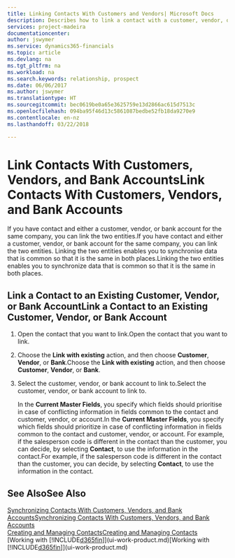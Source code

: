 ```yaml
---
title: Linking Contacts With Customers and Vendors| Microsoft Docs
description: Describes how to link a contact with a customer, vendor, or bank account from the same company, so that you can synchronise common data.
services: project-madeira
documentationcenter: 
author: jswymer
ms.service: dynamics365-financials
ms.topic: article
ms.devlang: na
ms.tgt_pltfrm: na
ms.workload: na
ms.search.keywords: relationship, prospect
ms.date: 06/06/2017
ms.author: jswymer
ms.translationtype: HT
ms.sourcegitcommit: bec0619be0a65e3625759e13d2866ac615d7513c
ms.openlocfilehash: 094ba95f46d13c5861087bedbe52fb18da9270e9
ms.contentlocale: en-nz
ms.lasthandoff: 03/22/2018

---
```

# <a name="link-contacts-with-customers-vendors-and-bank-accounts"></a><span data-ttu-id="865c6-103">Link Contacts With Customers, Vendors, and Bank Accounts</span><span class="sxs-lookup"><span data-stu-id="865c6-103">Link Contacts With Customers, Vendors, and Bank Accounts</span></span>
<span data-ttu-id="865c6-104">If you have contact and either a customer, vendor, or bank account for the same company, you can link the two entities.</span><span class="sxs-lookup"><span data-stu-id="865c6-104">If you have contact and either a customer, vendor, or bank account for the same company, you can link the two entities.</span></span> <span data-ttu-id="865c6-105">Linking the two entities enables you to synchronise data that is common so that it is the same in both places.</span><span class="sxs-lookup"><span data-stu-id="865c6-105">Linking the two entities enables you to synchronize data that is common so that it is the same in both places.</span></span>

## <a name="link-a-contact-to-an-existing-customer-vendor-or-bank-account"></a><span data-ttu-id="865c6-106">Link a Contact to an Existing Customer, Vendor, or Bank Account</span><span class="sxs-lookup"><span data-stu-id="865c6-106">Link a Contact to an Existing Customer, Vendor, or Bank Account</span></span>
1. <span data-ttu-id="865c6-107">Open the contact that you want to link.</span><span class="sxs-lookup"><span data-stu-id="865c6-107">Open the contact that you want to link.</span></span>
2. <span data-ttu-id="865c6-108">Choose the **Link with existing** action, and then choose **Customer**, **Vendor**, or **Bank**.</span><span class="sxs-lookup"><span data-stu-id="865c6-108">Choose the **Link with existing** action, and then choose **Customer**, **Vendor**, or **Bank**.</span></span>
3. <span data-ttu-id="865c6-109">Select the customer, vendor, or bank account to link to.</span><span class="sxs-lookup"><span data-stu-id="865c6-109">Select the customer, vendor, or bank account to link to.</span></span>

   <span data-ttu-id="865c6-110">In the **Current Master Fields**, you specify which fields should prioritise in case of conflicting information in fields common to the contact and customer, vendor, or account.</span><span class="sxs-lookup"><span data-stu-id="865c6-110">In the **Current Master Fields**, you specify which fields should prioritize in case of conflicting information in fields common to the contact and customer, vendor, or account.</span></span> <span data-ttu-id="865c6-111">For example, if the salesperson code is different in the contact than the customer, you can decide, by selecting **Contact**, to use the information in the contact.</span><span class="sxs-lookup"><span data-stu-id="865c6-111">For example, if the salesperson code is different in the contact than the customer, you can decide, by selecting **Contact**, to use the information in the contact.</span></span>

## <a name="see-also"></a><span data-ttu-id="865c6-112">See Also</span><span class="sxs-lookup"><span data-stu-id="865c6-112">See Also</span></span>
[<span data-ttu-id="865c6-113">Synchronizing Contacts With Customers, Vendors, and Bank Accounts</span><span class="sxs-lookup"><span data-stu-id="865c6-113">Synchronizing Contacts With Customers, Vendors, and Bank Accounts</span></span>](marketing-synchronize-contacts-customers-vendors-bank-accounts.md)  
[<span data-ttu-id="865c6-114">Creating and Managing Contacts</span><span class="sxs-lookup"><span data-stu-id="865c6-114">Creating and Managing Contacts</span></span>](marketing-contacts.md)  
<span data-ttu-id="865c6-115">[Working with [!INCLUDE[d365fin](includes/d365fin_md.md)]](ui-work-product.md)</span><span class="sxs-lookup"><span data-stu-id="865c6-115">[Working with [!INCLUDE[d365fin](includes/d365fin_md.md)]](ui-work-product.md)</span></span>  

